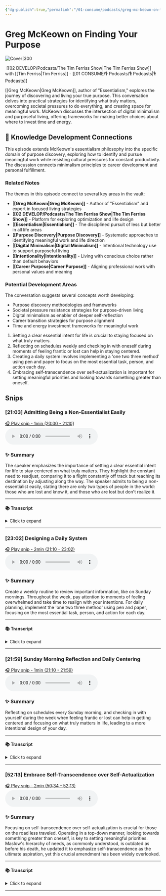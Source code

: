 ```yaml
---
{"dg-publish":true,"permalink":"/01-consume/podcasts/greg-mc-keown-on-finding-your-purpose/","title":"Greg McKeown on Finding Your Purpose","tags":["podcasts","purpose","essentialism","digital-minimalism","minimalism","intentionality","career-development","self-reflection"]}
---
```


# Greg McKeown on Finding Your Purpose


![Cover|300](https://wsrv.nl/?url=https%3A%2F%2Fcontent.production.cdn.art19.com%2Fimages%2F69%2F10%2F10%2Ffb%2F691010fb-625e-4abe-993c-a57228b28dbe%2F91cb53ae0d5dbb379b9dffecf0a772593891d0d09bbe6d90ee746edbdb79e3ec75584f2ceb8260e9f675a90c05419b9b99842a76905b686f0f51c1a9d3e227ab.jpeg&w=300&h=300)

 [[02 DEVELOP/Podcasts/The Tim Ferriss Show\|The Tim Ferriss Show]] with [[Tim Ferriss\|Tim Ferriss]]  - [[01 CONSUME/🎙️ Podcasts/🎙️ Podcasts\|🎙️ Podcasts]]

[[Greg McKeown\|Greg McKeown]], author of "Essentialism," explores the journey of discovering and living your true purpose. This conversation delves into practical strategies for identifying what truly matters, overcoming societal pressures to do everything, and creating space for meaningful work. McKeown discusses the intersection of digital minimalism and purposeful living, offering frameworks for making better choices about where to invest time and energy.

## 🧠 Knowledge Development Connections

This episode extends McKeown's essentialism philosophy into the specific domain of purpose discovery, exploring how to identify and pursue meaningful work while resisting cultural pressures for constant productivity. The discussion connects minimalism principles to career development and personal fulfillment.

### Related Notes

The themes in this episode connect to several key areas in the vault:

- **[[Greg McKeown\|Greg McKeown]]** - Author of "Essentialism" and expert in focused living strategies
- **[[02 DEVELOP/Podcasts/The Tim Ferriss Show\|The Tim Ferriss Show]]** - Platform for exploring optimization and life design
- **[[Essentialism\|Essentialism]]** - The disciplined pursuit of less but better in all life areas
- **[[Purpose Discovery\|Purpose Discovery]]** - Systematic approaches to identifying meaningful work and life direction
- **[[Digital Minimalism\|Digital Minimalism]]** - Intentional technology use to support purposeful living
- **[[Intentionality\|Intentionality]]** - Living with conscious choice rather than default behaviors
- **[[Career Purpose\|Career Purpose]]** - Aligning professional work with personal values and meaning

### Potential Development Areas

The conversation suggests several concepts worth developing:
- Purpose discovery methodologies and frameworks
- Societal pressure resistance strategies for purpose-driven living
- Digital minimalism as enabler of deeper self-reflection
- Career transition strategies for purpose alignment
- Time and energy investment frameworks for meaningful work


1. Setting a clear essential intent for life is crucial to staying focused on what truly matters.
2. Reflecting on schedules weekly and checking in with oneself during moments of feeling frantic or lost can help in staying centered.
3. Creating a daily system involves implementing a 'one two three method' using pen and paper to focus on the most essential task, person, and action each day.
4. Embracing self-transcendence over self-actualization is important for setting meaningful priorities and looking towards something greater than oneself.


## Snips


### [21:03] Admitting Being a Non-Essentialist Easily


[🎧 Play snip - 1min️ (20:00 - 21:10)](https://share.snipd.com/snip/caa9ec24-8d00-4840-b087-eed4f3476310)
<audio controls> <source src="https://rss.art19.com/episodes/6e360f82-b4be-4ede-87da-75d062acb828.mp3?rss_browser=BAhJIgpTbmlwZAY6BkVU--7de01baece82063bda1cca2dc0d698735fdbe34a#t=20:00,21:10"> </audio>




### ✨ Summary
The speaker emphasizes the importance of setting a clear essential intent for life to stay centered on what truly matters. They highlight the constant need to readjust, comparing it to a flight constantly off track but reaching its destination by adjusting along the way. The speaker admits to being a non-essentialist easily, stating there are only two types of people in the world: those who are lost and know it, and those who are lost but don't realize it.


---




#### 📚 Transcript
<details>
<summary>Click to expand</summary>
<blockquote><b>Greg Mckeown</b><br/><br/>The way that my binder works, like the first section is all about direction. Sort of, let's say, essential intent for my whole life. Like what really, really matters. It's as succinct as possible. It's a few pages in total. That's always the place to begin, right? Because I want to come back and get centered in what I have come to learn is closest approximation to the purpose of it all. And I literally have to come back to it, right? Like you've heard the metaphor before, but you know, the idea of a flight is off track 90% of the time, like an airplane literally only gets to where it's supposed to get to at the time it's Supposed to get there because it readjusts constantly along the way. And I feel like that myself. So like, for example, I don't think that I'm better at being an essentialist than anybody else. I think if there's any advantage I've had in that journey, it's that I just really admit that I'm a non-essentialist easily. And so it's this idea, like there's only two kinds of people in the world. There are people who are lost and there are people who know they are lost. It's like, I know how easy it is for me to get lost.</blockquote><br/><blockquote><b>Tim Ferriss</b><br/><br/>Never heard that. That's good. I'm</blockquote>
</details>



---


### [23:02] Designing a Daily System


[🎧 Play snip - 2min️ (21:10 - 23:02)](https://share.snipd.com/snip/94195e6f-ea7a-4279-8200-34eee67d55c2)
<audio controls> <source src="https://rss.art19.com/episodes/6e360f82-b4be-4ede-87da-75d062acb828.mp3?rss_browser=BAhJIgpTbmlwZAY6BkVU--7de01baece82063bda1cca2dc0d698735fdbe34a#t=21:10,23:02"> </audio>




### ✨ Summary
Create a weekly routine to review important information, like on Sunday mornings. Throughout the week, pay attention to moments of feeling overwhelmed and take time to realign with your intentions. For daily planning, implement the 'one two three method' using pen and paper, focusing on the most essential task, person, and action for each day.


---




#### 📚 Transcript
<details>
<summary>Click to expand</summary>
<blockquote><b>Greg Mckeown</b><br/><br/>Looking that definitely I will look properly at those few pages once a week, right? Like every Sunday morning, I will look through that. I will read through it. I'll underline things.</blockquote><br/><blockquote><b>Tim Ferriss</b><br/><br/>That's in your calendar. Yes. Sunday morning.</blockquote><br/><blockquote><b>Greg Mckeown</b><br/><br/>That's right. And, but, but then at other times through the week, if I feel that sensation, I know people feel this, you know, that just sort of feels a bit crazy. It's feeling just a bit frenetic and frantic. Like what? I just texted Anna yesterday. Like, man, in the morning, I'm like, man, I just feel so lost. And I don't mean for the last six months. I mean, for the last half hour, what is, I don't feel so lost right now. Okay. That's right. That's the signal. Go back, get centered, take a moment. What really is the intent? What matters in your life? Okay. Now from that, you know, and then you start designing your day and I have some thoughts specifically about that, but you know, you're asking the year process. I guess you're asking my system. So that's once a week. Okay. So for per day, let's get to that. So I've come to call this the one, two, three method. I do not do it every day, man. I wish I was doing it every day, but I do it more often than I don't do it. And it's simply this, and it has to be written down for me in paper and pen, like not in technology, free of technology. And I try now more often than not to have this power half an hour, right? Like where I don't go to text and email or apps or my phone for the first 30 minutes. And I do that. I haven't been doing great at that recently, but I still do that more often than I don't. And so in that, then instead of doing that, I'm in my planner and I'm literally writing, okay, what's the essential for today? What's the one most essential today, most important person, most important action for that person. Number two is I write two</blockquote>
</details>



---


### [21:59] Sunday Morning Reflection and Daily Centering


[🎧 Play snip - 1min️ (21:10 - 21:59)](https://share.snipd.com/snip/5f82169c-5086-4d80-a0a5-5c967db089bc)
<audio controls> <source src="https://rss.art19.com/episodes/6e360f82-b4be-4ede-87da-75d062acb828.mp3?rss_browser=BAhJIgpTbmlwZAY6BkVU--7de01baece82063bda1cca2dc0d698735fdbe34a#t=21:10,21:59"> </audio>




### ✨ Summary
Reflecting on schedules every Sunday morning, and checking in with yourself during the week when feeling frantic or lost can help in getting centered and focusing on what truly matters in life, leading to a more intentional design of your day.


---




#### 📚 Transcript
<details>
<summary>Click to expand</summary>
<blockquote><b>Greg Mckeown</b><br/><br/>Looking that definitely I will look properly at those few pages once a week, right? Like every Sunday morning, I will look through that. I will read through it. I'll underline things.</blockquote><br/><blockquote><b>Tim Ferriss</b><br/><br/>That's in your calendar. Yes. Sunday morning.</blockquote><br/><blockquote><b>Greg Mckeown</b><br/><br/>That's right. And, but, but then at other times through the week, if I feel that sensation, I know people feel this, you know, that just sort of feels a bit crazy. It's feeling just a bit frenetic and frantic. Like what? I just texted Anna yesterday. Like, man, in the morning, I'm like, man, I just feel so lost. And I don't mean for the last six months. I mean, for the last half hour, what is, I don't feel so lost right now. Okay. That's right. That's the signal. Go back, get centered, take a moment. What really is the intent? What matters in your life? Okay. Now from that, you know, and then you start designing your day and I have some thoughts specifically</blockquote>
</details>



---


### [52:13] Embrace Self-Transcendence over Self-Actualization


[🎧 Play snip - 2min️ (50:34 - 52:13)](https://share.snipd.com/snip/660097f4-0f2f-435b-b4b6-87486e822587)
<audio controls> <source src="https://rss.art19.com/episodes/6e360f82-b4be-4ede-87da-75d062acb828.mp3?rss_browser=BAhJIgpTbmlwZAY6BkVU--7de01baece82063bda1cca2dc0d698735fdbe34a#t=50:34,52:13"> </audio>




### ✨ Summary
Focusing on self-transcendence over self-actualization is crucial for those on the road less traveled. Operating in a top-down manner, looking towards something greater than oneself, is key to setting meaningful priorities. Maslow's hierarchy of needs, as commonly understood, is outdated as before his death, he updated it to emphasize self-transcendence as the ultimate aspiration, yet this crucial amendment has been widely overlooked.


---




#### 📚 Transcript
<details>
<summary>Click to expand</summary>
<blockquote><b>Tim Ferriss</b><br/><br/>Is there anything else that comes to mind if you had to add something else to the answer of the question of what you see in some of the secular examples who seem to really be able to travel The road less traveled in the way that we've been discussing it? Else come to mind it doesn't have to be specific to any type of patriarchal blessing like document or compass per se but but just someone who is in general good at operating kind of top Down if that makes sense as opposed to like here are the thousand things that i could do in a reactive sense and then let me try to pick a handful of those as my priorities people who very Good at operating kind of top down.</blockquote><br/><blockquote><b>Greg Mckeown</b><br/><br/>It's hard for me to get out of the thread that I'm on about this because, because what I'm learning is that, I mean, we've talked already about this idea of sort of the highest aspiration. You're looking towards something bigger than you, self-transcending. Maslow's hierarchy of needs, right, is wrong. It's wrong like Maslow said it was wrong and nobody updated the documentation.</blockquote><br/><blockquote><b>Tim Ferriss</b><br/><br/>Oh, I can't wait. This is new to me. All right.</blockquote><br/><blockquote><b>Greg Mckeown</b><br/><br/>Yeah. So before he died, before Maslow died, he wrote a final book in which he updated his model and just no one, I don't know why, I don't know what was going on precisely, but it just got ignored. And some reason that model just is in every single psychology book that's ever been written and it's everywhere, everywhere. The highest need is self-actualization. And he changed that before he died to self-transcendence. But that's the highest ideal.</blockquote>
</details>



---


